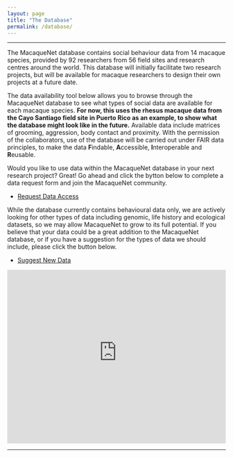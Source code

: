 ```yaml
---
layout: page
title: "The Database"
permalink: /database/
---
```

***

The MacaqueNet database contains social behaviour data from 14 macaque species, provided by 92 researchers from 56 field sites and research centres around the world. This database will initially facilitate two research projects, but will be available for macaque researchers to design their own projects at a future date. 

The data availability tool below allows you to browse through the MacaqueNet database to see what types of social data are available for each macaque species. **For now, this uses the rhesus macaque data from the Cayo Santiago field site in Puerto Rico as an example, to show what the database might look like in the future.** Available data include matrices of grooming, aggression, body contact and proximity. 
With the permission of the collaborators, use of the database will be carried out under FAIR data principles, to make the data **F**indable, **A**ccessible, **I**nteroperable and **R**eusable. 

Would you like to use data within the MacaqueNet database in your next research project? Great! Go ahead and click the bytton below to complete a data request form and join the MacaqueNet community.
<ul class="actions">
        <li><a href="https://docs.google.com/forms/d/18y0byR0dy0-XRZ1PvZDl0WVLxSlv3F5ZzXLNlCEhcWs/edit" class="button big">Request Data Access</a></li> 
      </ul>

While the database currently contains behavioural data only, we are actively looking for other types of data including genomic, life history and ecological datasets, so we may allow MacaqueNet to grow to its full potential. If you believe that your data could be a great addition to the MacaqueNet database, or if you have a suggestion for the types of data we should include, please click the button below.
<ul class="actions">
        <li><a href="https://docs.google.com/forms/d/1XQERnc5JyaCUvc0Y-kQU5aHHPE3yEjtKjV-YdDHXMG4/edit" class="button big">Suggest New Data</a></li> 
      </ul>

<iframe height="400" width="100%" frameborder="no" src="https://delphinedemoor.shinyapps.io/Shiny_app_Cayo_only/"> </iframe>

***


